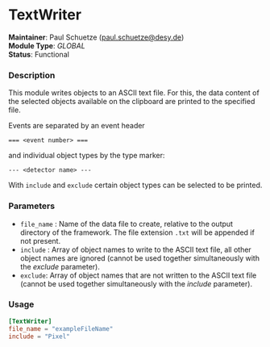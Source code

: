 # TextWriter
**Maintainer**: Paul Schuetze (<paul.schuetze@desy.de>)  
**Module Type**: *GLOBAL*  
**Status**: Functional

### Description
This module writes objects to an ASCII text file. For this, the data content of the selected objects available on the clipboard are printed to the specified file.

Events are separated by an event header

```
=== <event number> ===
```

and individual object types by the type marker:

```
--- <detector name> ---
```

With `include` and `exclude` certain object types can be selected to be printed.

### Parameters
* `file_name` : Name of the data file to create, relative to the output directory of the framework. The file extension `.txt` will be appended if not present.
* `include` : Array of object names to write to the ASCII text file, all other object names are ignored (cannot be used together simultaneously with the *exclude* parameter).
* `exclude`: Array of object names that are not written to the ASCII text file (cannot be used together simultaneously with the *include* parameter).

### Usage
```toml
[TextWriter]
file_name = "exampleFileName"
include = "Pixel"

```
